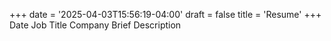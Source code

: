 +++
date = '2025-04-03T15:56:19-04:00'
draft = false
title = 'Resume'
+++
Date
Job Title
Company
Brief Description
